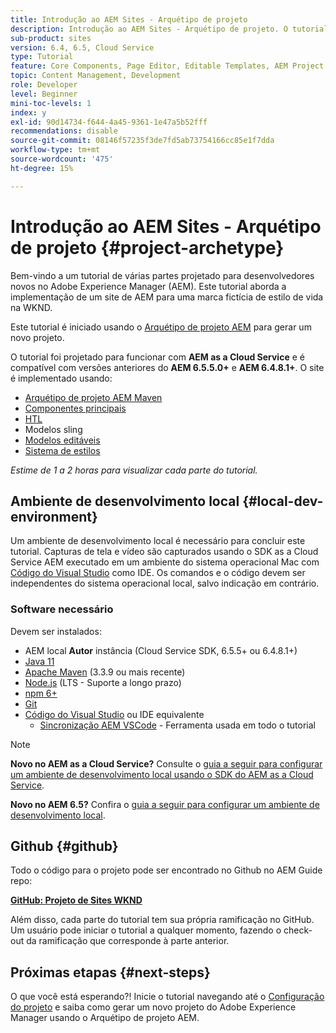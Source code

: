 ```yaml
---
title: Introdução ao AEM Sites - Arquétipo de projeto
description: Introdução ao AEM Sites - Arquétipo de projeto. O tutorial WKND é um tutorial em várias partes projetado para desenvolvedores novos no Adobe Experience Manager. O tutorial aborda a implementação de um site de AEM para uma marca fictícia de estilo de vida, a WKND. O tutorial aborda tópicos fundamentais como configuração de projeto, arquétipos de maven, Componentes principais, Modelos editáveis, bibliotecas de clientes e desenvolvimento de componentes.
sub-product: sites
version: 6.4, 6.5, Cloud Service
type: Tutorial
feature: Core Components, Page Editor, Editable Templates, AEM Project Archetype
topic: Content Management, Development
role: Developer
level: Beginner
mini-toc-levels: 1
index: y
exl-id: 90d14734-f644-4a45-9361-1e47a5b52fff
recommendations: disable
source-git-commit: 08146f57235f3de7fd5ab73754166cc85e1f7dda
workflow-type: tm+mt
source-wordcount: '475'
ht-degree: 15%

---
```


# Introdução ao AEM Sites - Arquétipo de projeto {#project-archetype}

Bem-vindo a um tutorial de várias partes projetado para desenvolvedores novos no Adobe Experience Manager (AEM). Este tutorial aborda a implementação de um site de AEM para uma marca fictícia de estilo de vida na WKND.

Este tutorial é iniciado usando o [Arquétipo de projeto AEM](https://experienceleague.adobe.com/docs/experience-manager-core-components/using/developing/archetype/overview.html) para gerar um novo projeto.

O tutorial foi projetado para funcionar com **AEM as a Cloud Service** e é compatível com versões anteriores do **AEM 6.5.5.0+** e **AEM 6.4.8.1+**. O site é implementado usando:

* [Arquétipo de projeto AEM Maven](https://experienceleague.adobe.com/docs/experience-manager-core-components/using/developing/archetype/overview.html)
* [Componentes principais](https://experienceleague.adobe.com/docs/experience-manager-core-components/using/introduction.html?lang=pt-BR)
* [HTL](https://experienceleague.adobe.com/docs/experience-manager-htl/using/getting-started/getting-started.html)
* Modelos sling
* [Modelos editáveis](https://experienceleague.adobe.com/docs/experience-manager-learn/sites/page-authoring/template-editor-feature-video-use.html)
* [Sistema de estilos](https://experienceleague.adobe.com/docs/experience-manager-learn/sites/page-authoring/style-system-feature-video-use.html)

*Estime de 1 a 2 horas para visualizar cada parte do tutorial.*

## Ambiente de desenvolvimento local {#local-dev-environment}

Um ambiente de desenvolvimento local é necessário para concluir este tutorial. Capturas de tela e vídeo são capturados usando o SDK as a Cloud Service AEM executado em um ambiente do sistema operacional Mac com [Código do Visual Studio](https://code.visualstudio.com/) como IDE. Os comandos e o código devem ser independentes do sistema operacional local, salvo indicação em contrário.

### Software necessário

Devem ser instalados:

* AEM local **Autor** instância (Cloud Service SDK, 6.5.5+ ou 6.4.8.1+)
* [Java 11](https://downloads.experiencecloud.adobe.com/content/software-distribution/en/general.html)
* [Apache Maven](https://maven.apache.org/) (3.3.9 ou mais recente)
* [Node.js](https://nodejs.org/en/) (LTS - Suporte a longo prazo)
* [npm 6+](https://www.npmjs.com/)
* [Git](https://git-scm.com/)
* [Código do Visual Studio](https://code.visualstudio.com/) ou IDE equivalente
   * [Sincronização AEM VSCode](https://marketplace.visualstudio.com/items?itemName=yamato-ltd.vscode-aem-sync) - Ferramenta usada em todo o tutorial

>[!NOTE]
>
> **Novo no AEM as a Cloud Service?** Consulte o [guia a seguir para configurar um ambiente de desenvolvimento local usando o SDK do AEM as a Cloud Service](https://experienceleague.adobe.com/docs/experience-manager-learn/cloud-service/local-development-environment-set-up/overview.html).
>
> **Novo no AEM 6.5?** Confira o [guia a seguir para configurar um ambiente de desenvolvimento local](https://experienceleague.adobe.com/docs/experience-manager-learn/foundation/development/set-up-a-local-aem-development-environment.html).

## Github {#github}

Todo o código para o projeto pode ser encontrado no Github no AEM Guide repo:

**[GitHub: Projeto de Sites WKND](https://github.com/adobe/aem-guides-wknd)**

Além disso, cada parte do tutorial tem sua própria ramificação no GitHub. Um usuário pode iniciar o tutorial a qualquer momento, fazendo o check-out da ramificação que corresponde à parte anterior.

## Próximas etapas {#next-steps}

O que você está esperando?! Inicie o tutorial navegando até o [Configuração do projeto](project-setup.md) e saiba como gerar um novo projeto do Adobe Experience Manager usando o Arquétipo de projeto AEM.
